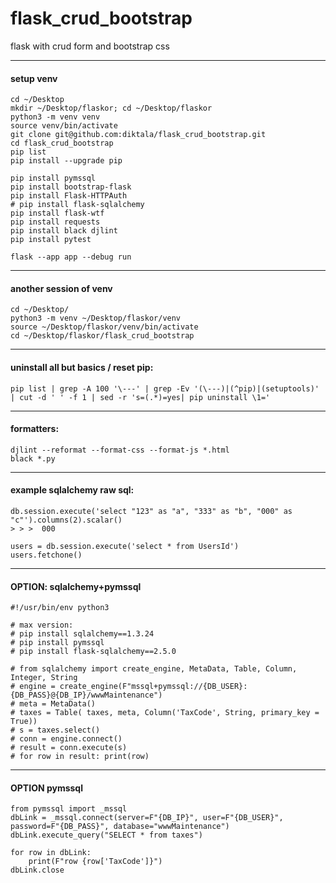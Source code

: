 # flask_crud_bootstrap
flask with crud form and bootstrap css

---

#### setup venv
```
cd ~/Desktop
mkdir ~/Desktop/flaskor; cd ~/Desktop/flaskor
python3 -m venv venv
source venv/bin/activate
git clone git@github.com:diktala/flask_crud_bootstrap.git
cd flask_crud_bootstrap
pip list
pip install --upgrade pip

pip install pymssql
pip install bootstrap-flask
pip install Flask-HTTPAuth
# pip install flask-sqlalchemy
pip install flask-wtf
pip install requests
pip install black djlint
pip install pytest

flask --app app --debug run
```

---

#### another session of venv
```
cd ~/Desktop/
python3 -m venv ~/Desktop/flaskor/venv
source ~/Desktop/flaskor/venv/bin/activate
cd ~/Desktop/flaskor/flask_crud_bootstrap
```

---

#### uninstall all but basics / reset pip:
```
pip list | grep -A 100 '\---' | grep -Ev '(\---)|(^pip)|(setuptools)' | cut -d ' ' -f 1 | sed -r 's=(.*)=yes| pip uninstall \1='
```

---

#### formatters:
```
djlint --reformat --format-css --format-js *.html
black *.py
```

---

#### example sqlalchemy raw sql:
```
db.session.execute('select "123" as "a", "333" as "b", "000" as "c"').columns(2).scalar()
> > >  000
```
```
users = db.session.execute('select * from UsersId')
users.fetchone()
```

---

#### OPTION: sqlalchemy+pymssql
```
#!/usr/bin/env python3

# max version:
# pip install sqlalchemy==1.3.24
# pip install pymssql
# pip install flask-sqlalchemy==2.5.0

# from sqlalchemy import create_engine, MetaData, Table, Column, Integer, String
# engine = create_engine(F"mssql+pymssql://{DB_USER}:{DB_PASS}@{DB_IP}/wwwMaintenance")
# meta = MetaData()
# taxes = Table( taxes, meta, Column('TaxCode', String, primary_key = True))
# s = taxes.select()
# conn = engine.connect()
# result = conn.execute(s)
# for row in result: print(row)
```

---

#### OPTION pymssql
```
from pymssql import _mssql
dbLink = _mssql.connect(server=F"{DB_IP}", user=F"{DB_USER}", password=F"{DB_PASS}", database="wwwMaintenance")
dbLink.execute_query("SELECT * from taxes")

for row in dbLink:
    print(F"row {row['TaxCode']}")
dbLink.close
```
